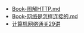 - [Book-图解HTTP.md](Book-图解HTTP.md)
- [Book-网络是怎样连接的.md](Book-网络是怎样连接的.md)
- [计算机网络通关29讲](计算机网络通关29讲/README.md)
